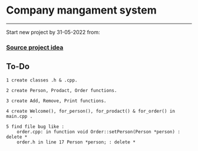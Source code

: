 # Company mangament system 
________________________________________________________________
Start new project by 31-05-2022 from:
### [Source project idea ](https://harmash.com/tutorials/algorithms-and-data-structure/data-structure-test-2)

## To-Do
    1 create classes .h & .cpp.

    2 create Person, Prodact, Order functions.

    3 create Add, Remove, Print functions.

    4 create Welcome(), for_person(), for_prodact() & for_order() in main.cpp .  

    5 find file bug like :
        order.cpp: in function void Order::setPerson(Person *person) : delete *
        order.h in line 17 Person *person; : delete *
